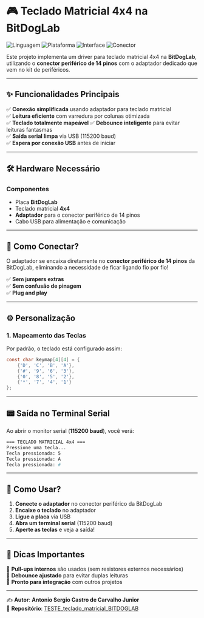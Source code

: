 # 🎮 Teclado Matricial 4x4 na BitDogLab 

![Linguagem](https://img.shields.io/badge/Linguagem-C-blue.svg)  ![Plataforma](https://img.shields.io/badge/Plataforma-BitDogLab_Pico-purple.svg)  ![Interface](https://img.shields.io/badge/Interface-USB%20Serial-green.svg)  ![Conector](https://img.shields.io/badge/Conector-Peripheral_14pin-orange.svg)  

Este projeto implementa um driver para teclado matricial 4x4 na **BitDogLab**, utilizando o **conector periférico de 14 pinos** com o adaptador dedicado que vem no kit de periféricos.


---

## ✨ **Funcionalidades Principais**  

✅ **Conexão simplificada** usando adaptador para teclado matricial  
✅ **Leitura eficiente** com varredura por colunas otimizada  
✅ **Teclado totalmente mapeável**
✅ **Debounce inteligente** para evitar leituras fantasmas  
✅ **Saída serial limpa** via USB (115200 baud)  
✅ **Espera por conexão USB** antes de iniciar  

---

## 🛠️ **Hardware Necessário**  

### **Componentes**  
- Placa **BitDogLab**  
- Teclado matricial **4x4**  
- **Adaptador** para o conector periférico de 14 pinos
- Cabo USB para alimentação e comunicação  

---

## 🔌 **Como Conectar?**  

O adaptador se encaixa diretamente no **conector periférico de 14 pinos** da BitDogLab, eliminando a necessidade de ficar ligando fio por fio!  

✅ **Sem jumpers extras**  
✅ **Sem confusão de pinagem**  
✅ **Plug and play**  

---

## ⚙️ **Personalização**  

### **1. Mapeamento das Teclas**  
Por padrão, o teclado está configurado assim:  

```c
const char keymap[4][4] = {
    {'D', 'C', 'B', 'A'},
    {'#', '9', '6', '3'},
    {'0', '8', '5', '2'},
    {'*', '7', '4', '1'}
};
```
---

## 📟 **Saída no Terminal Serial**  

Ao abrir o monitor serial (**115200 baud**), você verá:  

```bash
=== TECLADO MATRICIAL 4x4 ===
Pressione uma tecla...
Tecla pressionada: 5
Tecla pressionada: A
Tecla pressionada: #
```

---

## 🚀 **Como Usar?**  

1. **Conecte o adaptador** no conector periférico da BitDogLab  
2. **Encaixe o teclado** no adaptador  
3. **Ligue a placa** via USB  
4. **Abra um terminal serial** (115200 baud)  
5. **Aperte as teclas** e veja a saída!  

---

## 📌 **Dicas Importantes**  

🔹 **Pull-ups internos** são usados (sem resistores externos necessários)  
🔹 **Debounce ajustado** para evitar duplas leituras  
🔹 **Pronto para integração** com outros projetos  

---

✍️ **Autor**: **Antonio Sergio Castro de Carvalho Junior**  
🔗 **Repositório**: [TESTE_teclado_matricial_BITDOGLAB](https://github.com/ASCCJR/TESTE_teclado_matricial_BITDOGLAB)  
